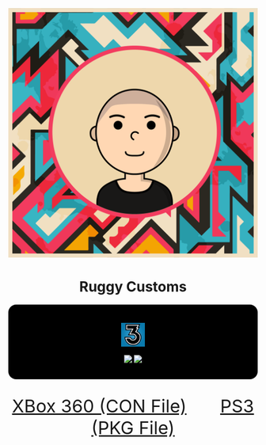 <div align=center>
<img src='./assets/ruggy.png' width='512px'>
<h1>Ruggy Customs</h1>
</div>

<div align=center>
</div>

<div align=center style="margin-bottom: 2rem;background-color: black;padding-bottom:1rem;padding-top:2.3rem;border-radius:1rem">
<img src='./assets/rb3logo.webp' width='48px'>

<img src='https://img.shields.io/github/last-commit/ruggeryiury/ruggy-customs-projects?color=%23DDD&style=for-the-badge' /> <img src='https://img.shields.io/github/repo-size/ruggeryiury/ruggy-customs-projects?style=for-the-badge' />

</div>

<div align='center'>
<a href="https://drive.google.com/file/d/1HRhEPJwDfihpIArJyK4nvU6YE0I4Nqvx/view?usp=sharing" target="_blank" style="font-size: 36px;">XBox 360 (CON File)</a>
<a href="https://drive.google.com/file/d/16Z1sVQflXeZBgTA9c3wm448asOTg-JQg/view?usp=sharing" target="_blank" style="font-size: 36px;margin-left: 4rem;">PS3 (PKG File)</a>
</div>
